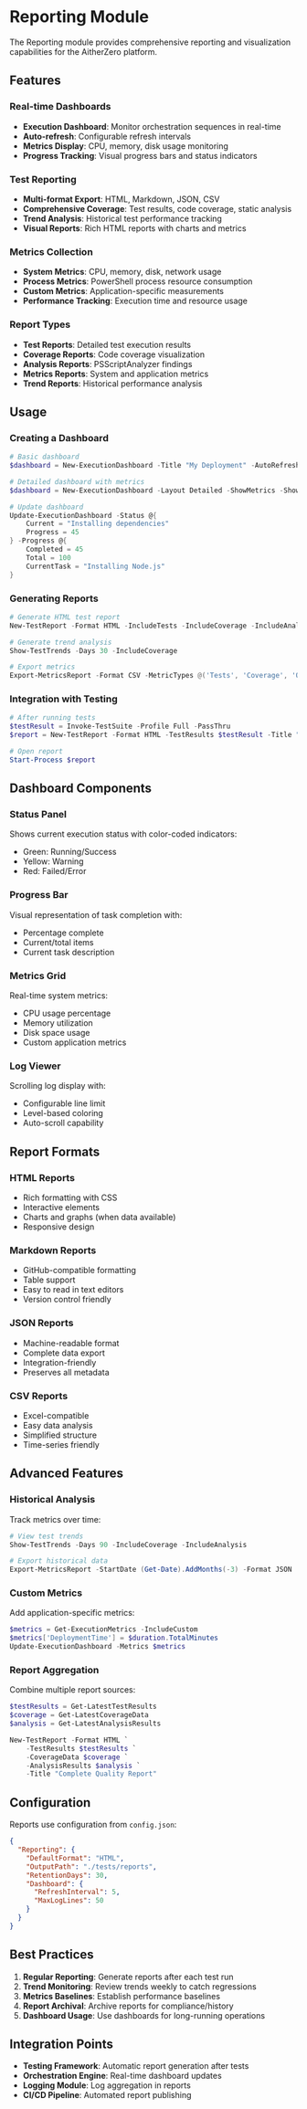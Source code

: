 # Reporting Module

The Reporting module provides comprehensive reporting and visualization capabilities for the AitherZero platform.

## Features

### Real-time Dashboards
- **Execution Dashboard**: Monitor orchestration sequences in real-time
- **Auto-refresh**: Configurable refresh intervals
- **Metrics Display**: CPU, memory, disk usage monitoring
- **Progress Tracking**: Visual progress bars and status indicators

### Test Reporting
- **Multi-format Export**: HTML, Markdown, JSON, CSV
- **Comprehensive Coverage**: Test results, code coverage, static analysis
- **Trend Analysis**: Historical test performance tracking
- **Visual Reports**: Rich HTML reports with charts and metrics

### Metrics Collection
- **System Metrics**: CPU, memory, disk, network usage
- **Process Metrics**: PowerShell process resource consumption  
- **Custom Metrics**: Application-specific measurements
- **Performance Tracking**: Execution time and resource usage

### Report Types
- **Test Reports**: Detailed test execution results
- **Coverage Reports**: Code coverage visualization
- **Analysis Reports**: PSScriptAnalyzer findings
- **Metrics Reports**: System and application metrics
- **Trend Reports**: Historical performance analysis

## Usage

### Creating a Dashboard

```powershell
# Basic dashboard
$dashboard = New-ExecutionDashboard -Title "My Deployment" -AutoRefresh

# Detailed dashboard with metrics
$dashboard = New-ExecutionDashboard -Layout Detailed -ShowMetrics -ShowLogs

# Update dashboard
Update-ExecutionDashboard -Status @{
    Current = "Installing dependencies"
    Progress = 45
} -Progress @{
    Completed = 45
    Total = 100
    CurrentTask = "Installing Node.js"
}
```

### Generating Reports

```powershell
# Generate HTML test report
New-TestReport -Format HTML -IncludeTests -IncludeCoverage -IncludeAnalysis

# Generate trend analysis
Show-TestTrends -Days 30 -IncludeCoverage

# Export metrics
Export-MetricsReport -Format CSV -MetricTypes @('Tests', 'Coverage', 'Quality')
```

### Integration with Testing

```powershell
# After running tests
$testResult = Invoke-TestSuite -Profile Full -PassThru
$report = New-TestReport -Format HTML -TestResults $testResult -Title "CI Build #123"

# Open report
Start-Process $report
```

## Dashboard Components

### Status Panel
Shows current execution status with color-coded indicators:
- Green: Running/Success
- Yellow: Warning
- Red: Failed/Error

### Progress Bar
Visual representation of task completion with:
- Percentage complete
- Current/total items
- Current task description

### Metrics Grid
Real-time system metrics:
- CPU usage percentage
- Memory utilization
- Disk space usage
- Custom application metrics

### Log Viewer
Scrolling log display with:
- Configurable line limit
- Level-based coloring
- Auto-scroll capability

## Report Formats

### HTML Reports
- Rich formatting with CSS
- Interactive elements
- Charts and graphs (when data available)
- Responsive design

### Markdown Reports
- GitHub-compatible formatting
- Table support
- Easy to read in text editors
- Version control friendly

### JSON Reports
- Machine-readable format
- Complete data export
- Integration-friendly
- Preserves all metadata

### CSV Reports
- Excel-compatible
- Easy data analysis
- Simplified structure
- Time-series friendly

## Advanced Features

### Historical Analysis
Track metrics over time:
```powershell
# View test trends
Show-TestTrends -Days 90 -IncludeCoverage -IncludeAnalysis

# Export historical data
Export-MetricsReport -StartDate (Get-Date).AddMonths(-3) -Format JSON
```

### Custom Metrics
Add application-specific metrics:
```powershell
$metrics = Get-ExecutionMetrics -IncludeCustom
$metrics['DeploymentTime'] = $duration.TotalMinutes
Update-ExecutionDashboard -Metrics $metrics
```

### Report Aggregation
Combine multiple report sources:
```powershell
$testResults = Get-LatestTestResults
$coverage = Get-LatestCoverageData
$analysis = Get-LatestAnalysisResults

New-TestReport -Format HTML `
    -TestResults $testResults `
    -CoverageData $coverage `
    -AnalysisResults $analysis `
    -Title "Complete Quality Report"
```

## Configuration

Reports use configuration from `config.json`:
```json
{
  "Reporting": {
    "DefaultFormat": "HTML",
    "OutputPath": "./tests/reports",
    "RetentionDays": 30,
    "Dashboard": {
      "RefreshInterval": 5,
      "MaxLogLines": 50
    }
  }
}
```

## Best Practices

1. **Regular Reporting**: Generate reports after each test run
2. **Trend Monitoring**: Review trends weekly to catch regressions
3. **Metrics Baselines**: Establish performance baselines
4. **Report Archival**: Archive reports for compliance/history
5. **Dashboard Usage**: Use dashboards for long-running operations

## Integration Points

- **Testing Framework**: Automatic report generation after tests
- **Orchestration Engine**: Real-time dashboard updates
- **Logging Module**: Log aggregation in reports
- **CI/CD Pipeline**: Automated report publishing